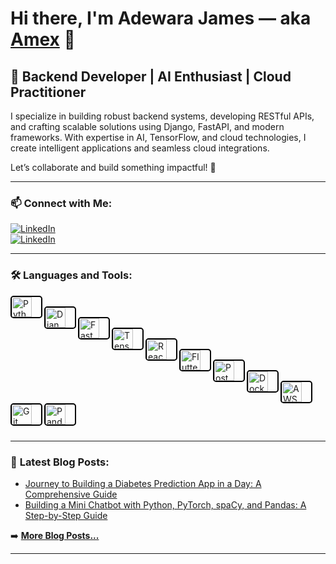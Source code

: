 # Hi there, I'm **Adewara James** — aka [**Amex**][LinkedIn] 👋  

## 🚀 **Backend Developer | AI Enthusiast | Cloud Practitioner**  

I specialize in building robust backend systems, developing RESTful APIs, and crafting scalable solutions using Django, FastAPI, and modern frameworks. With expertise in AI, TensorFlow, and cloud technologies, I create intelligent applications and seamless cloud integrations.  

Let’s collaborate and build something impactful! 🌟  

---

### 📫 **Connect with Me:**  

[![LinkedIn](./img/linkedin-light.svg)](https://www.linkedin.com/in/james-adewara-b0b955290#gh-light-mode-only)  
[![LinkedIn](./img/linkedin-dark.svg)](https://www.linkedin.com/in/james-adewara-b0b955290#gh-dark-mode-only)  

---

### 🛠️ **Languages and Tools:**  

[<img align="left" alt="Python" width="32px" src="https://cdn.jsdelivr.net/gh/devicons/devicon/icons/python/python-original.svg" style="padding-right:15px; border:2px solid #000; border-radius:5px;"/>](#)  
[<img align="left" alt="Django" width="32px" src="https://cdn.jsdelivr.net/gh/devicons/devicon/icons/django/django-plain.svg" style="padding-right:15px; border:2px solid #000; border-radius:5px;"/>](#)  
[<img align="left" alt="FastAPI" width="32px" src="https://cdn.jsdelivr.net/gh/devicons/devicon/icons/fastapi/fastapi-original.svg" style="padding-right:15px; border:2px solid #000; border-radius:5px;"/>](#)  
[<img align="left" alt="TensorFlow" width="32px" src="https://cdn.jsdelivr.net/gh/devicons/devicon/icons/tensorflow/tensorflow-original.svg" style="padding-right:15px; border:2px solid #000; border-radius:5px;"/>](#)  
[<img align="left" alt="React" width="32px" src="https://cdn.jsdelivr.net/gh/devicons/devicon/icons/react/react-original.svg" style="padding-right:15px; border:2px solid #000; border-radius:5px;"/>](#)  
[<img align="left" alt="Flutter" width="32px" src="https://cdn.jsdelivr.net/gh/devicons/devicon/icons/flutter/flutter-original.svg" style="padding-right:15px; border:2px solid #000; border-radius:5px;"/>](#)  
[<img align="left" alt="PostgreSQL" width="32px" src="https://cdn.jsdelivr.net/gh/devicons/devicon/icons/postgresql/postgresql-original.svg" style="padding-right:15px; border:2px solid #000; border-radius:5px;"/>](#)  
[<img align="left" alt="Docker" width="32px" src="https://cdn.jsdelivr.net/gh/devicons/devicon/icons/docker/docker-original.svg" style="padding-right:15px; border:2px solid #000; border-radius:5px;"/>](#)  
[<img align="left" alt="AWS" width="32px" src="https://cdn.jsdelivr.net/gh/devicons/devicon@latest/icons/amazonwebservices/amazonwebservices-original-wordmark.svg" style="padding-right:15px; border:2px solid #000; border-radius:5px;"/>](#)  
[<img align="left" alt="Git" width="32px" src="https://cdn.jsdelivr.net/gh/devicons/devicon/icons/git/git-original.svg" style="padding-right:15px; border:2px solid #000; border-radius:5px;"/>](#)  
[<img align="left" alt="Pandas" width="32px" src="https://cdn.jsdelivr.net/gh/devicons/devicon/icons/pandas/pandas-original.svg" style="padding-right:15px; border:2px solid #000; border-radius:5px;"/>](#)  

<br />
<br />

---


### 📝 **Latest Blog Posts:**  

<!-- BLOG-POST-LIST:START -->
- [Journey to Building a Diabetes Prediction App in a Day: A Comprehensive Guide](https://www.linkedin.com/posts/james-adewara-b0b955290_this-article-chronicles-the-journey-of-creating-activity-7180493093098446849-r8i9?utm_source=share&utm_medium=member_desktop)  
- [Building a Mini Chatbot with Python, PyTorch, spaCy, and Pandas: A Step-by-Step Guide](https://www.linkedin.com/posts/james-adewara-b0b955290_python-pytorch-spacy-activity-7182092380798337024-EE6F?utm_source=share&utm_medium=member_desktop)  
<!-- BLOG-POST-LIST:END -->

➡️ [**More Blog Posts...**](https://www.linkedin.com/in/james-adewara-b0b955290/recent-activity/all/)

---

[LinkedIn]: https://www.linkedin.com/in/james-adewara-b0b955290

